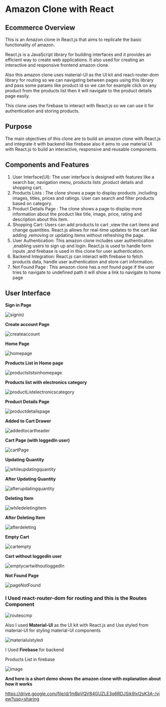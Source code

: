# Amazon Clone with React

## Ecommerce Overview

This is an Amazon clone in React.js that aims to replicate the basic functionality of amazon.

React.js is a JavaScript library for building interfaces and it provides an efficient way to create web applications. It also used for creating an interactive and responsive frontend amazon clone.

Also this amazon clone uses material-UI as the UI kit and react-router-dom library for routing so we can navigating between pages using this library and pass some params like product id so we can for example click on any product from the products list then it will navigate to the product details page easily.

This clone uses the firebase to interact with React.js so we can use it for authentication and storing products.

## Purpose

The main objectives of this clone are to build an amazon clone with React.js and integrate it with backend like firebase also it aims to use material UI with React.js to build an interactive, responsive and reusable components.

## Components and Features

1. User Interface(UI): The user interface is designed with features like a search bar, navigation menu, products lists ,product details and shopping cart.
2. Products Lists : The clone shows a page to display products ,including images, titles, prices and ratings. User can search and filter products based on category.
3. Product Details Page : The clone shows a page to display more information about the product like title, image, price, rating and description about this item.
4. Shopping Cart: Users can add products to cart ,view the cart items and change quantities. React.js allows for real-time updates to the cart like adding ,removing or updating items without refreshing the page.
5. User Authentication: This amazon clone includes user authentication ,enabling users to sign up and login. React.js is used to handle form inputs ,and firebase is used in this clone for user authentication.
6. Backend Integration: React.js can interact with firebase to fetch products data, handle user authentication and store cart information.
7. Not Found Page : This amazon clone has a not found page if the user tries to navigate to undefined path it will show a link to navigate to home page 

## User Interface

 **Sign in Page**

![signin](https://github.com/rana1997abdullah/AmazonClonewithReact/assets/121580204/d1144235-9c80-46dd-ab5c-be751821c533))

**Create account Page**

![createaccount](https://github.com/rana1997abdullah/AmazonClonewithReact/assets/121580204/1500a478-57c3-46d6-8c17-9a39faf22ad4)

**Home Page**

![homepage](https://github.com/rana1997abdullah/AmazonClonewithReact/assets/121580204/c713d370-8ee6-47ef-8390-069b88f01e97)

**Products List in Home page**

![productslistsinhomepage](https://github.com/rana1997abdullah/AmazonClonewithReact/assets/121580204/4660c79e-1675-4849-826a-cbd0d84436c0)

**Products list with electronics category** 

![productListelectronicscategory](https://github.com/rana1997abdullah/AmazonClonewithReact/assets/121580204/8d5cd21f-fb70-469e-9163-8eaee5b84097)

**Product Details Page** 

![productdetailspage](https://github.com/rana1997abdullah/AmazonClonewithReact/assets/121580204/21feeee7-5063-4351-801e-774454d07588)

**Added to Cart Drawer** 

![addedtocartheader](https://github.com/rana1997abdullah/AmazonClonewithReact/assets/121580204/74b00209-0b3a-4c60-9dbd-b53c8e1bb2a7)

**Cart Page (with loggedIn user)**

![cartPage](https://github.com/rana1997abdullah/AmazonClonewithReact/assets/121580204/5c6f1a08-0200-4d66-8291-98b6576714c9)

**Updating Quantity**

![whileupdatingquantity](https://github.com/rana1997abdullah/AmazonClonewithReact/assets/121580204/ed2cfb9f-028e-426f-a5d3-eb11504a918e)

**After Updating Quantity**

![afterupdatingquantity](https://github.com/rana1997abdullah/AmazonClonewithReact/assets/121580204/db5b12c3-80ac-4241-8f0b-3af01614f2c7)

**Deleting Item**

![whiledeletingitem](https://github.com/rana1997abdullah/AmazonClonewithReact/assets/121580204/da577a4c-ad76-4ebb-9755-0156fde48200)

**After Deleting Item** 

![afterdeleting](https://github.com/rana1997abdullah/AmazonClonewithReact/assets/121580204/b1aa1c2a-be79-499c-99af-ba34ef7071b4)

**Empty Cart**

![cartempty](https://github.com/rana1997abdullah/AmazonClonewithReact/assets/121580204/bb11419d-9122-4a47-bd68-b2b30dc859c7)

**Cart without loggedIn user**

![emptycartwithoutloggedIn](https://github.com/rana1997abdullah/AmazonClonewithReact/assets/121580204/57f00f5f-0239-4654-9d10-22ea4a40b6e5)

**Not Found Page** 

![pageNotFound](https://github.com/rana1997abdullah/AmazonClonewithReact/assets/121580204/ab3eb172-07a9-452f-98a7-f523c4d81d61)

### I Used **react-router-dom** for routing and this is the Routes Component

![routescmp](https://github.com/rana1997abdullah/AmazonClonewithReact/assets/121580204/75ce8032-2569-4e68-97cc-231618e84d6f)

Also I used **Material-UI** as the UI kit with React.js and Use styled from material-UI for styling material-UI components 

![materialuistyled](https://github.com/rana1997abdullah/AmazonClonewithReact/assets/121580204/39d776c4-1b5c-432f-aa62-95110f10787e)

I Used **Firebase** for backend 



Products List in firebase

![image](https://github.com/rana1997abdullah/AmazonClonewithReact/assets/121580204/3b181e52-0972-4f06-91b1-470ffc4cb762)

**And here is  a short demo shows the amazon clone with explanation about how it works**

https://drive.google.com/file/d/1mBpVQV84GUZLE3q6RDJSik9lxI2sK3A-/view?usp=sharing



